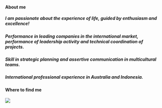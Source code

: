 #### About me

##### I am passionate about the experience of life, guided by enthusiasm and excellence!

##### Performance in leading companies in the international market, performance of leadership activity and technical coordination of projects.

##### Skill in strategic planning and assertive communication in multicultural teams.

##### International professional experience in Australia and Indonesia. 

#### Where to find me
<a href="https://www.linkedin.com/in/quintiliano-dalete-de-oliveira-ferreira-a14a0aa1/?locale=en_US"><img src="https://img.shields.io/badge/-LinkedIn-blue?logo=LinkedIn" /> <a/>
